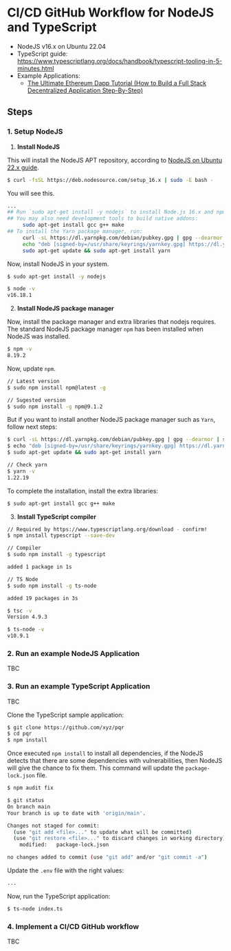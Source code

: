 # CI/CD GitHub Workflow for NodeJS and TypeScript 

- NodeJS v16.x on Ubuntu 22.04
- TypeScript guide: https://www.typescriptlang.org/docs/handbook/typescript-tooling-in-5-minutes.html
- Example Applications:
  * [The Ultimate Ethereum Dapp Tutorial (How to Build a Full Stack Decentralized Application Step-By-Step)](https://www.dappuniversity.com/articles/the-ultimate-ethereum-dapp-tutorial)

## Steps

### 1. Setup NodeJS

1. __Install NodeJS__ 

This will install the NodeJS APT repository, according to [NodeJS on Ubuntu 22.x guide](https://github.com/nodesource/distributions/blob/master/README.md#debinstall).

```sh
$ curl -fsSL https://deb.nodesource.com/setup_16.x | sudo -E bash -
```

You will see this.
```sh
...
## Run `sudo apt-get install -y nodejs` to install Node.js 16.x and npm
## You may also need development tools to build native addons:
     sudo apt-get install gcc g++ make
## To install the Yarn package manager, run:
     curl -sL https://dl.yarnpkg.com/debian/pubkey.gpg | gpg --dearmor | sudo tee /usr/share/keyrings/yarnkey.gpg >/dev/null
     echo "deb [signed-by=/usr/share/keyrings/yarnkey.gpg] https://dl.yarnpkg.com/debian stable main" | sudo tee /etc/apt/sources.list.d/yarn.list
     sudo apt-get update && sudo apt-get install yarn

```
Now, install NodeJS in your system.
```sh
$ sudo apt-get install -y nodejs

$ node -v
v16.18.1
```


2. __Install NodeJS package manager__ 

Now, install the package manager and extra libraries that nodejs requires.
The standard NodeJS package manager `npm` has been installed when NodeJS was installed.
```sh
$ npm -v
8.19.2
```

Now, update `npm`.
```sh
// Latest version
$ sudo npm install npm@latest -g

// Sugested version
$ sudo npm install -g npm@9.1.2
```

But if you want to install another NodeJS package manager such as `Yarn`, follow next steps: 
```sh
$ curl -sL https://dl.yarnpkg.com/debian/pubkey.gpg | gpg --dearmor | sudo tee /usr/share/keyrings/yarnkey.gpg >/dev/null
$ echo "deb [signed-by=/usr/share/keyrings/yarnkey.gpg] https://dl.yarnpkg.com/debian stable main" | sudo tee /etc/apt/sources.list.d/yarn.list
$ sudo apt-get update && sudo apt-get install yarn

// Check yarn
$ yarn -v
1.22.19
```

To complete the installation, install the extra libraries:
```sh
$ sudo apt-get install gcc g++ make
```

3. __Install TypeScript compiler__

```sh
// Required by https://www.typescriptlang.org/download - confirm!
$ npm install typescript --save-dev

// Compiler
$ sudo npm install -g typescript

added 1 package in 1s

// TS Node
$ sudo npm install -g ts-node

added 19 packages in 3s

$ tsc -v
Version 4.9.3

$ ts-node -v
v10.9.1
```

### 2. Run an example NodeJS Application

TBC


### 3. Run an example TypeScript Application

TBC

Clone the TypeScript sample application:
```sh
$ git clone https://github.com/xyz/pqr
$ cd pqr
$ npm install
```

Once executed `npm install` to install all dependencies, if the NodeJS detects that there are some dependencies with vulnerabilities, then NodeJS will give the chance to fix them. This command will update the `package-lock.json` file.
```sh
$ npm audit fix

$ git status
On branch main
Your branch is up to date with 'origin/main'.

Changes not staged for commit:
  (use "git add <file>..." to update what will be committed)
  (use "git restore <file>..." to discard changes in working directory)
	modified:   package-lock.json

no changes added to commit (use "git add" and/or "git commit -a")
```

Update the `.env` file with the right values:
```sh
...
```

Now, run the TypeScript application:
```sh
$ ts-node index.ts
```


### 4. Implement a CI/CD GitHub workflow

TBC

